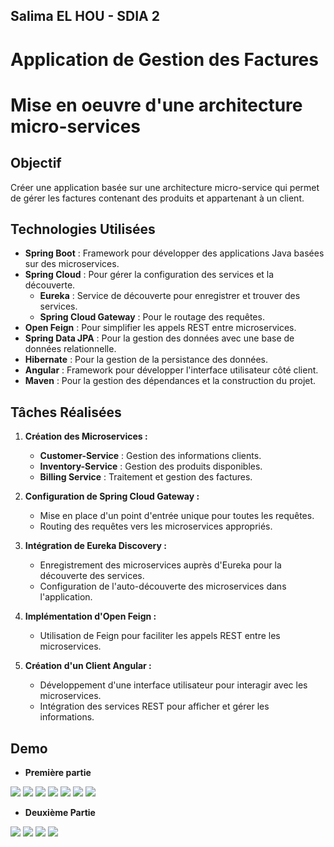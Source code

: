 ## Salima EL HOU - SDIA 2
# Application de Gestion des Factures
# Mise en oeuvre d'une architecture micro-services

## Objectif
Créer une application basée sur une architecture micro-service qui permet de gérer les factures contenant des produits et appartenant à un client.

## Technologies Utilisées
- **Spring Boot** : Framework pour développer des applications Java basées sur des microservices.
- **Spring Cloud** : Pour gérer la configuration des services et la découverte.
    - **Eureka** : Service de découverte pour enregistrer et trouver des services.
    - **Spring Cloud Gateway** : Pour le routage des requêtes.
- **Open Feign** : Pour simplifier les appels REST entre microservices.
- **Spring Data JPA** : Pour la gestion des données avec une base de données relationnelle.
- **Hibernate** : Pour la gestion de la persistance des données.
- **Angular** : Framework pour développer l'interface utilisateur côté client.
- **Maven** : Pour la gestion des dépendances et la construction du projet.

## Tâches Réalisées
1. **Création des Microservices :**
    - **Customer-Service** : Gestion des informations clients.
    - **Inventory-Service** : Gestion des produits disponibles.
    - **Billing Service** : Traitement et gestion des factures.

2. **Configuration de Spring Cloud Gateway :**
    - Mise en place d'un point d'entrée unique pour toutes les requêtes.
    - Routing des requêtes vers les microservices appropriés.

3. **Intégration de Eureka Discovery :**
    - Enregistrement des microservices auprès d'Eureka pour la découverte des services.
    - Configuration de l'auto-découverte des microservices dans l'application.

4. **Implémentation d'Open Feign :**
    - Utilisation de Feign pour faciliter les appels REST entre les microservices.

5. **Création d'un Client Angular :**
    - Développement d'une interface utilisateur pour interagir avec les microservices.
    - Intégration des services REST pour afficher et gérer les informations.

    
## Demo

- **Première partie**
<img src="captures/C1.png">
<img src="captures/C2.png">
<img src="captures/C3.png">
<img src="captures/C4.png">
<img src="captures/C5.png">
<img src="captures/C6.png">
<img src="captures/C7.png">

- **Deuxième Partie**
<img src="captures/P1.png">
<img src="captures/P2.png">
<img src="captures/P3.png">
<img src="captures/P4.png">


